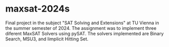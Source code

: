 # maxsat-2024s
Final project in the subject "SAT Solving and Extensions" at TU Vienna in the summer semester of 2024. The assignment was to implement three diferent MaxSAT Solvers using pySAT.
The solvers implemented are Binary Search, MSU3, and Iimplicit Hitting Set.